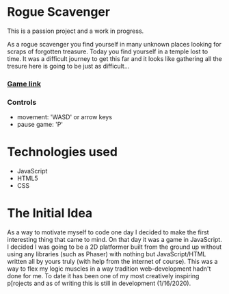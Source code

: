 # Rogue Scavenger

<p>This is a passion project and a work in progress.</p> 
<p> As a rogue scavenger you find yourself in many unknown places looking for scraps of forgotten treasure. Today you find yourself in a temple lost to time. It was a difficult journey to get this far and it looks like gathering all the tresure here is going to be just as difficult...</p>

### [Game link](https://vanillacoder.github.io/GameDev01/)
### Controls
+ movement: 'WASD' or arrow keys
+ pause game: 'P'

# Technologies used
+ JavaScript
+ HTML5
+ CSS

# The Initial Idea
<p>As a way to motivate myself to code one day I decided to make the first interesting thing that came to mind. On that day it was a game in JavaScript. I decided I was going to be a 2D platformer built from the ground up without using any libraries (such as Phaser) with nothing but JavaScript/HTML written all by yours truly (with help from the internet of course). This was a way to flex my logic muscles in a way tradition web-development hadn't done for me. To date it has been one of my most creatively inspiring p[rojects and as of writing this is still in development (1/16/2020).

